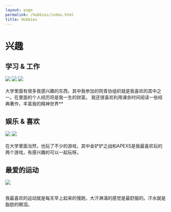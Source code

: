 ```yaml
---
layout: page
permalink: /hobbies/index.html
title: Hobbies
---
```


# 兴趣

## 学习 & 工作

<div class="third">
<img src="/images/liuhuayu.jpg">
<img src="/images/huodong.jpg">
<img src="/images/learn.jpg">
</div>
<br>  大学里面有很多我感兴趣的东西，其中我参加的院青协组织就是我喜欢的其中之一。在里面的个人经历将是我一生的财富。
我还很喜欢利用课余时间阅读一些经典著作，丰富我的精神世界** 




## 娱乐 & 喜欢

<div class="second">
<img src="/images/game1.jpg">
<img src="/images/game2.jpg">

</div>
<br>  在大学里面当然，也玩了不少的游戏，其中金铲铲之战和APEXS是我最喜欢玩的两个游戏，有感兴趣的可以一起玩呀。

## 最爱的运动

<div class="once">
<img src="/images/paobu.jpg">

<br>   我最喜欢的运动就是每天早上起来的慢跑，大汗淋漓的感觉是最舒服的。汗水就是脂肪的眼泪。



<!-- Calendly inline widget begin -->

<div class="calendly-inline-widget" data-url="https://calendly.com/lancecai/meet-with-lance" style="min-width:320px;height:630px;"></div>
<script type="text/javascript" src="https://assets.calendly.com/assets/external/widget.js" async></script>
<!-- Calendly inline widget end -->


